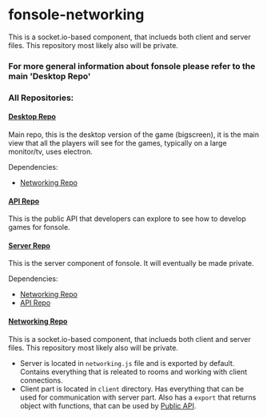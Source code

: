 # fonsole-networking
This is a socket.io-based component, that inclueds both client and server files. This repository most likely also will be private.

### For more general information about fonsole please refer to the main 'Desktop Repo'

### All Repositories:
#### [Desktop Repo](https://github.com/darklordabc/fonsole-desktop)
Main repo, this is the desktop version of the game (bigscreen), it is the main view that all the players will see for the games, typically on a large monitor/tv, uses electron.

Dependencies:
* [Networking Repo](#networking-repo)

#### [API Repo](https://github.com/darklordabc/fonsole-api)
This is the public API that developers can explore to see how to develop games for fonsole.

#### [Server Repo](https://github.com/darklordabc/fonsole-server)
This is the server component of fonsole. It will eventually be made private.

Dependencies:
* [Networking Repo](#networking-repo)
* [API Repo](#api-repo)

#### [Networking Repo](https://github.com/darklordabc/fonsole-networking)
This is a socket.io-based component, that inclueds both client and server files. This repository most likely also will be private.
* Server is located in `networking.js` file and is exported by default. Contains everything that is releated to rooms and working with client connections.
* Client part is located in `client` directory. Has everything that can be used for communication with server part. Also has a `export` that returns object with functions, that can be used by [Public API](#api-repo).
